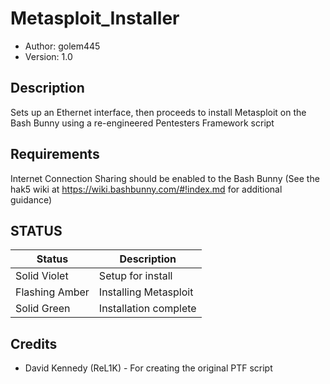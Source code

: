 # Metasploit_Installer
* Author: golem445
* Version: 1.0

## Description

Sets up an Ethernet interface, then proceeds to install Metasploit
on the Bash Bunny using a re-engineered Pentesters Framework script

## Requirements

Internet Connection Sharing should be enabled to the Bash Bunny
(See the hak5 wiki at https://wiki.bashbunny.com/#!index.md for
additional guidance)

## STATUS

| Status              | Description                              |
| ------------------- | ---------------------------------------- |
| Solid Violet        | Setup for install                        |
| Flashing Amber      | Installing Metasploit                    |
| Solid Green         | Installation complete                    |

## Credits

* David Kennedy (ReL1K) - For creating the original PTF script
